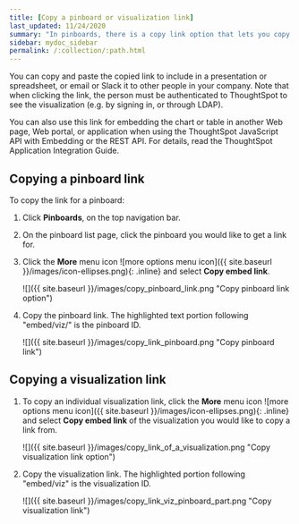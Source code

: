 ```yaml
---
title: [Copy a pinboard or visualization link]
last_updated: 11/24/2020
summary: "In pinboards, there is a copy link option that lets you copy the link to access the pinboard and visualizations directly."
sidebar: mydoc_sidebar
permalink: /:collection/:path.html
---
```

You can copy and paste the copied link to include in a presentation or spreadsheet, or email or Slack it to other people in your company. Note that when clicking the link, the person must be authenticated to ThoughtSpot to see the visualization (e.g. by signing in, or through LDAP).

You can also use this link for embedding the chart or table in another Web page, Web portal, or application when using the ThoughtSpot JavaScript API with Embedding or the REST API. For details, read the ThoughtSpot Application Integration Guide.

## Copying a pinboard link

To copy the link for a pinboard:

1. Click **Pinboards**, on the top navigation bar.
2. On the pinboard list page, click the pinboard you would like to get a link for.
3. Click the **More** menu icon ![more options menu icon]({{ site.baseurl }}/images/icon-ellipses.png){: .inline} and select **Copy embed link**.

     ![]({{ site.baseurl }}/images/copy_pinboard_link.png "Copy pinboard link option")

4. Copy the pinboard link. The highlighted text portion following "embed/viz/" is the pinboard ID.

     ![]({{ site.baseurl }}/images/copy_link_pinboard.png "Copy pinboard link")

## Copying a visualization link     

1. To copy an individual visualization link, click the **More** menu icon ![more options menu icon]({{ site.baseurl }}/images/icon-ellipses.png){: .inline} and select **Copy embed link** of the visualization you would like to copy a link from.

     ![]({{ site.baseurl }}/images/copy_link_of_a_visualization.png "Copy visualization link option")

2. Copy the visualization link. The highlighted portion following "embed/viz" is the visualization ID.

     ![]({{ site.baseurl }}/images/copy_link_viz_pinboard_part.png "Copy visualization link")
